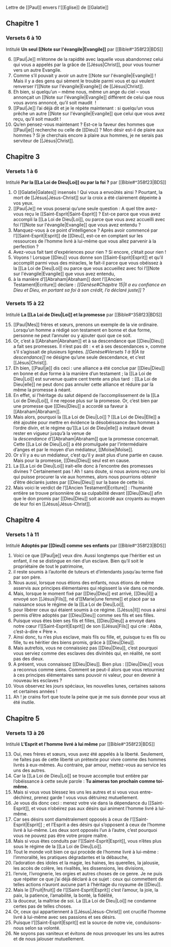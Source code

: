 Lettre de [[Paul]] envers l'[[Eglise]] de [[Galatie]]
## Chapitre 1
### Versets 6 à 10
Intitulé **Un seul [[Note sur l'évangile|Evangile]]** par [[Bible#^358f23|BDS]]

6) [[Paul|Je]] m’étonne de la rapidité avec laquelle vous abandonnez celui qui vous a appelés par la grâce de [[Jésus|Christ]], pour vous tourner vers un autre Evangile.
7) Comme s’il pouvait y avoir un autre [[Note sur l'évangile|Evangile]] ! Mais il y a des gens qui sèment le trouble parmi vous et qui veulent renverser l’[[Note sur l'évangile|Evangile]] de [[Jésus|Christ]].
8) Eh bien, si quelqu’un – même nous, même un ange du ciel – vous annonçait un [[Note sur l'évangile|Evangile]] différent de celui que nous vous avons annoncé, qu’il soit maudit  !
9) [[Paul|Je]] l’ai déjà dit et je le répète maintenant : si quelqu’un vous prêche un autre [[Note sur l'évangile|Evangile]] que celui que vous avez reçu, qu’il soit maudit !
10) Qu’en pensez-vous maintenant ? Est-ce la faveur des hommes que [[Paul|je]] recherche ou celle de [[Dieu]] ? Mon désir est-il de plaire aux hommes ? Si je cherchais encore à plaire aux hommes, je ne serais pas serviteur de [[Jésus|Christ]].
## Chapitre 3
### Versets 1 à 6
Intitulé **Par la [[La Loi de Dieu|Loi]] ou par la foi ?** par [[Bible#^358f23|BDS]]

1) O [[Galatie|Galates]] insensés ! Qui vous a envoûtés ainsi ? Pourtant, la mort de [[Jésus|Jésus-Christ]] sur la croix a été clairement dépeinte à vos yeux.
2) [[Paul|Je]] ne vous poserai qu’une seule question : A quel titre avez-vous reçu le [[Saint-Esprit|Saint-Esprit]] ? Est-ce parce que vous avez accompli la [[La Loi de Dieu|Loi]], ou parce que vous avez accueilli avec foi l’[[Note sur l'évangile|Evangile]] que vous avez entendu ?
3) Manquez-vous à ce point d’intelligence ? Après avoir commencé par l’[[Saint-Esprit|Esprit]] de [[Dieu]], est-ce en comptant sur les ressources de l’homme livré à lui-même que vous allez parvenir à la perfection ?
4) Avez-vous fait tant d’expériences pour rien ? Si encore, c’était pour rien !
5) Voyons ! Lorsque [[Dieu]] vous donne son [[Saint-Esprit|Esprit]] et qu’il accomplit parmi vous des miracles, le fait-il parce que vous obéissez à la [[La Loi de Dieu|Loi]] ou parce que vous accueillez avec foi l’[[Note sur l'évangile|Evangile]] que vous avez entendu,
6) à la manière d’[[Abraham|Abraham]] dont l’[[Ancien Testament|Ecriture]] déclare : *[[Genèse#Chapitre 15|Il a eu confiance en Dieu et Dieu, en portant sa foi à son crédit, l’a déclaré juste]]* ?
### Versets 15 à 22
Intitulé **La [[La Loi de Dieu|Loi]] et la promesse** par [[Bible#^358f23|BDS]]

15) [[Paul|Mes]] frères et sœurs, prenons un exemple de la vie ordinaire. Lorsqu’un homme a rédigé son testament en bonne et due forme, personne ne peut l’annuler ou y ajouter quoi que ce soit.
16) Or, c’est à [[Abraham|Abraham]] et à sa descendance que [[Dieu|Dieu]] a fait ses promesses. Il n’est pas dit : « et à ses descendances », comme s’il s’agissait de plusieurs lignées. *[[Genèse#Versets 1 à 9|A ta descendance]]* ne désigne qu’une seule descendance, et c’est [[Jésus|Christ]].
17) Eh bien, [[Paul|je]] dis ceci : une alliance a été conclue par [[Dieu|Dieu]] en bonne et due forme à la manière d’un testament ; la [[La Loi de Dieu|Loi]] est survenue quatre cent trente ans plus tard  : [[La Loi de Dieu|elle]] ne peut donc pas annuler cette alliance et réduire par là même la promesse à néant.
18) En effet, si l’héritage du salut dépend de l’accomplissement de la [[La Loi de Dieu|Loi]], il ne repose plus sur la promesse. Or, c’est bien par une promesse que [[Dieu|Dieu]] a accordé sa faveur à [[Abraham|Abraham]].
19) Mais alors, pourquoi la [[La Loi de Dieu|Loi]] ? [[La Loi de Dieu|Elle]] a été ajoutée pour mettre en évidence la désobéissance des hommes à l’ordre divin, et le régime qu’[[La Loi de Dieu|elle]] a instauré devait rester en vigueur jusqu’à la venue de la *descendance* d’[[Abraham|Abraham]] que la promesse concernait. Cette [[La Loi de Dieu|Loi]] a été promulguée par l’intermédiaire d’anges et par le moyen d’un médiateur, [[Moïse|Moïse]].
20) Or s’il y a eu un médiateur, c’est qu’il y avait plus d’une partie en cause. Mais pour la promesse, [[Dieu|Dieu]] seul est en cause.
21) La [[La Loi de Dieu|Loi]] irait-elle donc à l’encontre des promesses divines ?
    Certainement pas ! Ah ! sans doute, si nous avions reçu une loi qui puisse procurer la vie aux hommes, alors nous pourrions obtenir d’être déclarés justes par [[Dieu|Dieu]] sur la base de cette loi.
22) Mais voici le verdict de l’[[Ancien Testament|Ecriture]] : l’humanité entière se trouve prisonnière de sa culpabilité devant [[Dieu|Dieu]] afin que le don promis par [[Dieu|Dieu]] soit accordé aux croyants au moyen de leur foi en [[Jésus|Jésus-Christ]].
## Chapitre 4
### Versets 1 à 11
Intitulé **Adoptés par [[Dieu]] comme ses enfants** par [[Bible#^358f23|BDS]]

1) Voici ce que [[Paul|je]] veux dire. Aussi longtemps que l’héritier est un enfant, il ne se distingue en rien d’un esclave. Bien qu’il soit le propriétaire de tout le patrimoine,
2) il reste soumis à l’autorité de tuteurs et d’intendants jusqu’au terme fixé par son père.
3) Nous aussi, lorsque nous étions des enfants, nous étions de même asservis aux principes élémentaires qui régissent la vie dans ce monde.
4) Mais, lorsque le moment fixé par [[Dieu|Dieu]] est arrivé, [[Dieu|il]] a envoyé son [[Jésus|Fils]], né d’[[Marie|une femme]] et placé par sa naissance sous le régime de la [[La Loi de Dieu|Loi]],
5) pour libérer ceux qui étaient soumis à ce régime. [[Jésus|Il]] nous a ainsi permis d’être adoptés par [[Dieu|Dieu]] comme ses fils et ses filles.
6) Puisque vous êtes bien ses fils et filles, [[Dieu|Dieu]] a envoyé dans notre cœur l’[[Saint-Esprit|Esprit]] de son [[Jésus|Fils]] qui crie : Abba, c’est-à-dire « Père ».
7) Ainsi donc, tu n’es plus esclave, mais fils ou fille, et, puisque tu es fils ou fille, tu es héritier des biens promis, grâce à [[Dieu|Dieu]].
8) Mais autrefois, vous ne connaissiez pas [[Dieu|Dieu]], c’est pourquoi vous serviez comme des esclaves des divinités qui, en réalité, ne sont pas des dieux.
9) A présent, vous connaissez [[Dieu|Dieu]]. Bien plus : [[Dieu|Dieu]] vous a reconnus comme siens. Comment se peut-il alors que vous retourniez à ces principes élémentaires sans pouvoir ni valeur, pour en devenir à nouveau les esclaves ?
10) Vous observez les jours spéciaux, les nouvelles lunes, certaines saisons et certaines années !
11) Ah ! je crains fort que toute la peine que je me suis donnée pour vous ait été inutile.
## Chapitre 5
### Versets 13 à 26
Intitulé **L'Esprit et l'homme livré à lui même** par [[Bible#^358f23|BDS]]

13) Oui, mes frères et sœurs, vous avez été appelés à la liberté. Seulement, ne faites pas de cette liberté un prétexte pour vivre comme des hommes livrés à eux-mêmes. Au contraire, par amour, mettez-vous au service les uns des autres.
14) Car la [[La Loi de Dieu|Loi]] se trouve accomplie tout entière par l’obéissance à cette seule parole : **Tu aimeras ton prochain comme toi-même.**
15) Mais si vous vous blessez les uns les autres et si vous vous entre-déchirez, prenez garde ! vous vous détruirez mutuellement.
16) Je vous dis donc ceci : menez votre vie dans la dépendance du [[Saint-Esprit]], et vous n’obéirez pas aux désirs qui animent l’homme livré à lui-même.
17) Car ses désirs sont diamétralement opposés à ceux de l’[[Saint-Esprit|Esprit]] ; et l’Esprit a des désirs qui s’opposent à ceux de l’homme livré à lui-même. Les deux sont opposés l’un à l’autre, c’est pourquoi vous ne pouvez pas être votre propre maître.
18) Mais si vous êtes conduits par l’[[Saint-Esprit|Esprit]], vous n’êtes plus sous le régime de la [[La Loi de Dieu|Loi]].
19) Tout le monde voit bien ce qui procède de l’homme livré à lui-même : l’immoralité, les pratiques dégradantes et la débauche,
20) l’adoration des idoles et la magie, les haines, les querelles, la jalousie, les accès de colère, les rivalités, les dissensions, les divisions,
21) l’envie, l’ivrognerie, les orgies et autres choses de ce genre. Je ne puis que répéter ce que j’ai déjà déclaré à ce sujet : ceux qui commettent de telles actions n’auront aucune part à l’héritage du royaume de [[Dieu]].
22) Mais le [[Fruit|fruit]] de l’[[Saint-Esprit|Esprit]] c’est l’amour, la joie, la paix, la patience, l’amabilité, la bonté, la fidélité,
23) la douceur, la maîtrise de soi. La [[La Loi de Dieu|Loi]] ne condamne certes pas de telles choses.
24) Or, ceux qui appartiennent à [[Jésus|Jésus-Christ]] ont crucifié l’homme livré à lui-même avec ses passions et ses désirs.
25) Puisque l’[[Saint-Esprit|Esprit]] est la source de notre vie, conduisons-nous selon sa volonté.
26) Ne soyons pas vaniteux et évitons de nous provoquer les uns les autres et de nous jalouser mutuellement.